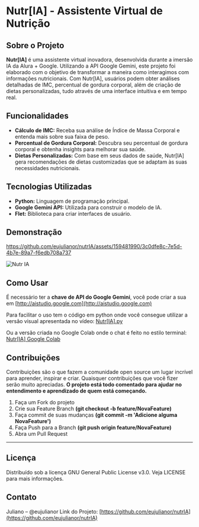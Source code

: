 # Nutr[IA] - Assistente Virtual de Nutrição

## Sobre o Projeto
**Nutr[IA]** é uma assistente virtual inovadora, desenvolvida durante a imersão IA da Alura + Google. Utilizando a API Google Gemini, este projeto foi elaborado com o objetivo de transformar a maneira como interagimos com informações nutricionais. Com Nutr[IA], usuários podem obter análises detalhadas de IMC, percentual de gordura corporal, além de criação de dietas personalizadas, tudo através de uma interface intuitiva e em tempo real.

## Funcionalidades
- **Cálculo de IMC:** Receba sua análise de Índice de Massa Corporal e entenda mais sobre sua faixa de peso.
- **Percentual de Gordura Corporal:** Descubra seu percentual de gordura corporal e obtenha insights para melhorar sua saúde.
- **Dietas Personalizadas:** Com base em seus dados de saúde, Nutr[IA] gera recomendações de dietas customizadas que se adaptam às suas necessidades nutricionais.

## Tecnologias Utilizadas
- **Python:** Linguagem de programação principal.
- **Google Gemini API:** Utilizada para construir o modelo de IA.
- **Flet:** Biblioteca para criar interfaces de usuário.

## Demonstração
https://github.com/eujulianor/nutrIA/assets/159481990/3c0dfe8c-7e5d-4b7e-89a7-f6edb708a737

![Nutr IA](https://github.com/eujulianor/nutrIA/assets/159481990/7d2a7707-111b-4e05-95f9-3552772d4f91)


## Como Usar
É necessário ter a **chave de API do Google Gemini**, você pode criar a sua em [http://aistudio.google.com](http://aistudio.google.com)

Para facilitar o uso tem o código em python onde você consegue utilizar a versão visual apresentada no vídeo:
[Nutr[IA].py](https://github.com/eujulianor/nutrIA/blob/main/nutr%5BIA%5D.py)

Ou a versão criada no Google Colab onde o chat é feito no estilo terminal:
[Nutr[IA] Google Colab](https://colab.research.google.com/github/eujulianor/nutrIA/blob/main/nutr%5BIA%5D.ipynb)

## Contribuições
Contribuições são o que fazem a comunidade open source um lugar incrível para aprender, inspirar e criar. Quaisquer contribuições que você fizer serão muito apreciadas.
**O projeto está todo comentado para ajudar no entendimento e aprendizado de quem está começando.**
1. Faça um Fork do projeto
2. Crie sua Feature Branch **(git checkout -b feature/NovaFeature)**
3. Faça commit de suas mudanças **(git commit -m 'Adicione alguma NovaFeature')**
4. Faça Push para a Branch **(git push origin feature/NovaFeature)**
5. Abra um Pull Request

---

## Licença
Distribuído sob a licença GNU General Public License v3.0. Veja LICENSE para mais informações.

## Contato
Juliano – @eujulianor
Link do Projeto: [https://github.com/eujulianor/nutrIA](https://github.com/eujulianor/nutrIA)
